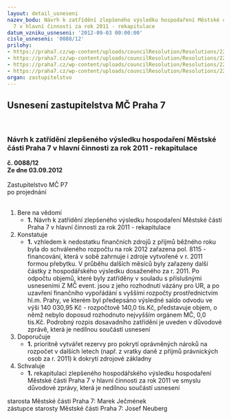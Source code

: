 ```yaml
---
layout: detail_usneseni
nazev_bodu: Návrh k zatřídění zlepšeného výsledku hospodaření Městské části Praha
  7 v hlavní činnosti za rok 2011 - rekapitulace
datum_vzniku_usneseni: '2012-09-03 00:00:00'
cislo_usneseni: '0088/12'
prilohy:
- https://praha7.cz/wp-content/uploads/councilResolution/Resolutions/22106/4-12-p1_uzavreni_fin_vyporadani.pdf
- https://praha7.cz/wp-content/uploads/councilResolution/Resolutions/22106/4-12-p2_is_uctarna.pdf
- https://praha7.cz/wp-content/uploads/councilResolution/Resolutions/22106/4-12-fv13082012zm%c4%8d.doc
- https://praha7.cz/wp-content/uploads/councilResolution/Resolutions/22106/4-12-r_m%c4%8d_0586_hv_2011_zast.doc
organ: zastupitelstvo
---
```

<div id="ucUsn_pList" class="usn">
	<span><h2>Usnesení zastupitelstva MČ Praha 7 </h2>
<br></span><div class="standBody">
<span><h3>Návrh k zatřídění zlepšeného výsledku hospodaření Městské části Praha 7 v hlavní činnosti za rok 2011 - rekapitulace</h3></span><div class="center">
		<strong>č. 0088/12</strong><br>
	</div>
<div class="center">
		<strong>Ze dne 03.09.2012</strong><br><br>
	</div>Zastupitelstvo MČ P7<br> po projednání<br><br><ol>
<li>Bere na vědomí<ul><li>
<strong>1.</strong> Návrh k zatřídění zlepšeného výsledku hospodaření Městské části Praha 7 v hlavní činnosti za rok 2011 - rekapitulace</li></ul>
</li>
<li>Konstatuje<ul><li>
<strong>1.</strong> vzhledem k nedostatku finančních zdrojů z příjmů běžného roku byla do schváleného rozpočtu na rok 2012 zařazena pol. 8115 - financování, která v sobě zahrnuje i zdroje vytvořené v r. 2011 formou přebytku.  V průběhu dalších měsíců byly  zařazeny další částky z hospodářského výsledku dosaženého za r. 2011. Po odpočtu objemů, které byly zatříděny v souladu s příslušnými usneseními Z MČ event. jsou z jeho rozhodnutí vázány pro UR, a  po uzavření finančního vypořádání s vyššími rozpočty prostřednictvím hl.m. Prahy, ve kterém byl  předepsáno výsledné saldo odvodu ve výši  140 030,95  Kč - rozpočtově 140,0 tis.Kč,  představuje objem, o němž  nebylo doposud rozhodnuto nejvyšším orgánem MČ,  0,0 tis.Kč. Podrobný rozpis dosavadního  zatřídění  je uveden v důvodové zprávě, která je nedílnou součástí usnesení</li></ul>
</li>
<li>Doporučuje<ul><li>
<strong>1.</strong> prioritně vytvářet rezervy pro pokrytí oprávněných nároků na rozpočet v dalších letech (např. z vratky daně z příjmů právnických osob za r. 2011) k dokrytí zdrojové základny     </li></ul>
</li>
<li>Schvaluje<ul><li>
<strong>1.</strong> rekapitulaci zlepšeného hospodářského výsledku hospodaření Městské části Praha 7 v hlavní činnosti za rok 2011 ve smyslu důvodové zprávy, která je nedílnou součástí usnesení</li></ul>
</li>
</ol>starosta Městské části Praha 7: Marek Ječmének<br>zástupce starosty Městské části Praha 7: Josef Neuberg
</div>
</div>